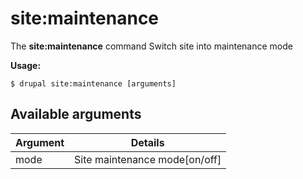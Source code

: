 # site:maintenance
The **site:maintenance** command Switch site into maintenance mode

**Usage:**
```
$ drupal site:maintenance [arguments] 
```

## Available arguments
Argument | Details
---------|-------------
mode | Site maintenance mode[on/off]
